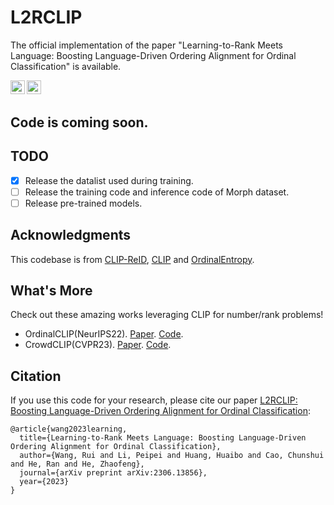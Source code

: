 # L2RCLIP

The official implementation of the paper "Learning-to-Rank Meets Language: Boosting Language-Driven Ordering Alignment for Ordinal Classification" is available.

<a href="https://arxiv.org/abs/2306.13856"><img src="https://img.shields.io/badge/arXiv-2008.00951-b31b1b.svg" height=22.5></a>
<a href="https://opensource.org/licenses/MIT"><img src="https://img.shields.io/badge/License-MIT-yellow.svg" height=22.5></a>

## Code is coming soon.

## TODO

- [X] Release the datalist used during training.
- [ ] Release the training code and inference code of Morph dataset.
- [ ] Release pre-trained models.

## Acknowledgments

This codebase is from [CLIP-ReID](https://github.com/Syliz517/CLIP-ReID), [CLIP](https://github.com/openai/CLIP) and [OrdinalEntropy](https://github.com/needylove/OrdinalEntropy).

## What's More

Check out these amazing works leveraging CLIP for number/rank problems!

- OrdinalCLIP(NeurIPS22). [Paper](https://arxiv.org/abs/2206.02338). [Code](https://github.com/xk-huang/OrdinalCLIP).
- CrowdCLIP(CVPR23). [Paper](https://arxiv.org/abs/2304.04231). [Code](https://github.com/dk-liang/CrowdCLIP).

## Citation

If you use this code for your research, please cite our paper <a href="https://arxiv.org/abs/2306.13856">L2RCLIP: Boosting Language-Driven Ordering Alignment for Ordinal Classification</a>:

```
@article{wang2023learning,
  title={Learning-to-Rank Meets Language: Boosting Language-Driven Ordering Alignment for Ordinal Classification},
  author={Wang, Rui and Li, Peipei and Huang, Huaibo and Cao, Chunshui and He, Ran and He, Zhaofeng},
  journal={arXiv preprint arXiv:2306.13856},
  year={2023}
}
```
